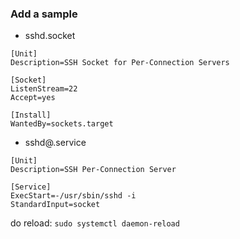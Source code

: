 
### Add a sample

- sshd.socket

```
[Unit]
Description=SSH Socket for Per-Connection Servers

[Socket]
ListenStream=22
Accept=yes

[Install]
WantedBy=sockets.target
```

- sshd@.service

```
[Unit]
Description=SSH Per-Connection Server

[Service]
ExecStart=-/usr/sbin/sshd -i
StandardInput=socket
```

do reload: `sudo systemctl daemon-reload`